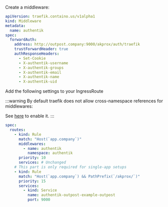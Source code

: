 Create a middleware:

```yaml
apiVersion: traefik.containo.us/v1alpha1
kind: Middleware
metadata:
  name: authentik
spec:
  forwardAuth:
    address: http://outpost.company:9000/akprox/auth/traefik
    trustForwardHeader: true
    authResponseHeaders:
      - Set-Cookie
      - X-authentik-username
      - X-authentik-groups
      - X-authentik-email
      - X-authentik-name
      - X-authentik-uid
```

Add the following settings to your IngressRoute

:::warning
By default traefik does not allow cross-namespace references for middlewares:

See [here](https://doc.traefik.io/traefik/v2.4/providers/kubernetes-crd/#allowcrossnamespace) to enable it.
:::

```yaml
spec:
  routes:
    - kind: Rule
      match: "Host(`app.company`)"
      middlewares:
        - name: authentik
          namespace: authentik
      priority: 10
      services: # Unchanged
    # This part is only required for single-app setups
    - kind: Rule
      match: "Host(`app.company`) && PathPrefix(`/akprox/`)"
      priority: 15
      services:
        - kind: Service
          name: authentik-outpost-example-outpost
          port: 9000
```
